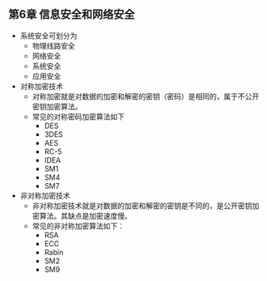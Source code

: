 ## 第6章 信息安全和网络安全
- 系统安全可划分为
	- 物理线路安全
	- 网络安全
	- 系统安全
	- 应用安全
- 对称加密技术
	- 对称加密就是对数据的加密和解密的密钥（密码）是相同的，属于不公开密钥加密算法。
	- 常见的对称密码加密算法如下
		- DES
		- 3DES
		- AES
		- RC-5
		- IDEA
		- SM1
		- SM4
		- SM7
- 非对称加密技术
	- 非对称加密技术就是对数据的加密和解密的密钥是不同的，是公开密钥加密算法。其缺点是加密速度慢。
	- 常见的非对称加密算法如下：
		- RSA
		- ECC
		- Rabin
		- SM2
		- SM9